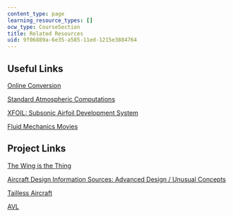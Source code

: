 ```yaml
---
content_type: page
learning_resource_types: []
ocw_type: CourseSection
title: Related Resources
uid: 9f06889a-6e35-a585-11ed-1215e3884764
---
```


Useful Links
------------

[Online Conversion](http://www.onlineconversion.com/)

[Standard Atmospheric Computations](http://www-mdp.eng.cam.ac.uk/web/library/enginfo/aerothermal_dvd_only/aero/atmos/stdatm.html)

[XFOIL: Subsonic Airfoil Development System](http://web.mit.edu/drela/Public/web/xfoil/)

[Fluid Mechanics Movies](http://www.xmarks.com/site/users.rowan.edu/~orlins/fm/movies.html)

Project Links
-------------

[The Wing is the Thing](http://www.twitt.org/)

[Aircraft Design Information Sources: Advanced Design / Unusual Concepts](http://www.dept.aoe.vt.edu/~mason/Mason/ACiADblended.html)

[Tailless Aircraft](http://www.desktopaero.com/appliedaero/configuration/tailless.html)

[AVL](http://web.mit.edu/drela/Public/web/avl/)